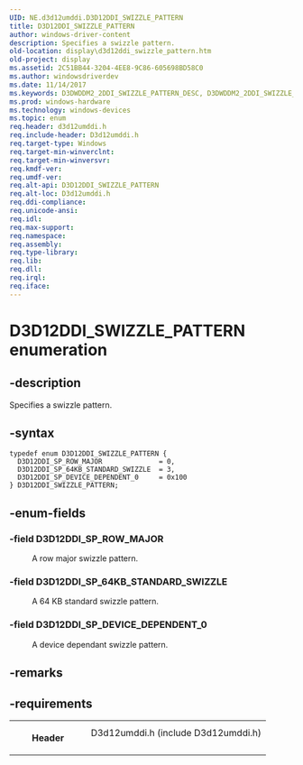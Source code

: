 ```yaml
---
UID: NE.d3d12umddi.D3D12DDI_SWIZZLE_PATTERN
title: D3D12DDI_SWIZZLE_PATTERN
author: windows-driver-content
description: Specifies a swizzle pattern.
old-location: display\d3d12ddi_swizzle_pattern.htm
old-project: display
ms.assetid: 2C51BB44-3204-4EE8-9C86-605698BD58C0
ms.author: windowsdriverdev
ms.date: 11/14/2017
ms.keywords: D3DWDDM2_2DDI_SWIZZLE_PATTERN_DESC, D3DWDDM2_2DDI_SWIZZLE_PATTERN_DESC
ms.prod: windows-hardware
ms.technology: windows-devices
ms.topic: enum
req.header: d3d12umddi.h
req.include-header: D3d12umddi.h
req.target-type: Windows
req.target-min-winverclnt: 
req.target-min-winversvr: 
req.kmdf-ver: 
req.umdf-ver: 
req.alt-api: D3D12DDI_SWIZZLE_PATTERN
req.alt-loc: D3d12umddi.h
req.ddi-compliance: 
req.unicode-ansi: 
req.idl: 
req.max-support: 
req.namespace: 
req.assembly: 
req.type-library: 
req.lib: 
req.dll: 
req.irql: 
req.iface: 
---
```


# D3D12DDI_SWIZZLE_PATTERN enumeration



## -description
<p>Specifies a swizzle pattern.</p>


## -syntax

````
typedef enum D3D12DDI_SWIZZLE_PATTERN { 
  D3D12DDI_SP_ROW_MAJOR              = 0,
  D3D12DDI_SP_64KB_STANDARD_SWIZZLE  = 3,
  D3D12DDI_SP_DEVICE_DEPENDENT_0     = 0x100
} D3D12DDI_SWIZZLE_PATTERN;
````


## -enum-fields
<dl>

### -field <a id="D3D12DDI_SP_ROW_MAJOR"></a><a id="d3d12ddi_sp_row_major"></a><b>D3D12DDI_SP_ROW_MAJOR</b>

<dd>
<p>A row major swizzle pattern.</p>
</dd>

### -field <a id="D3D12DDI_SP_64KB_STANDARD_SWIZZLE"></a><a id="d3d12ddi_sp_64kb_standard_swizzle"></a><b>D3D12DDI_SP_64KB_STANDARD_SWIZZLE</b>

<dd>
<p>A 64 KB standard swizzle pattern.</p>
</dd>

### -field <a id="D3D12DDI_SP_DEVICE_DEPENDENT_0"></a><a id="d3d12ddi_sp_device_dependent_0"></a><b>D3D12DDI_SP_DEVICE_DEPENDENT_0</b>

<dd>
<p>A device dependant swizzle pattern. </p>
</dd>
</dl>

## -remarks


## -requirements
<table>
<tr>
<th width="30%">
<p>Header</p>
</th>
<td width="70%">
<dl>
<dt>D3d12umddi.h (include D3d12umddi.h)</dt>
</dl>
</td>
</tr>
</table>